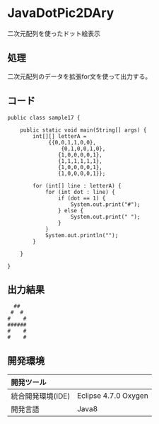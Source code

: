 # JavaDotPic2DAry
二次元配列を使ったドット絵表示

## 処理
二次元配列のデータを拡張for文を使って出力する。

## コード
```
public class sample17 {

	public static void main(String[] args) {
		int[][] letterA =
       		 {{0,0,1,1,0,0},
            	 {0,1,0,0,1,0},
             	{1,0,0,0,0,1},
             	{1,1,1,1,1,1},
             	{1,0,0,0,0,1},
             	{1,0,0,0,0,1}};

		for (int[] line : letterA) {
			for (int dot : line) {
				if (dot == 1) {
					System.out.print("#");
				} else {
					System.out.print(" ");
				}
			}
			System.out.println("");
		}

	}

}

```

## 出力結果  
```
  ##  
 #  # 
#    #
######
#    #
#    #
```
  
## 開発環境
| 開発ツール |  |
|:-|:-|
| 統合開発環境(IDE) | Eclipse 4.7.0 Oxygen |
| 開発言語 | Java8 |
